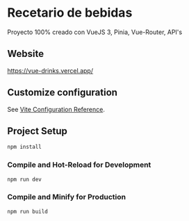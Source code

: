 # Recetario de bebidas

Proyecto 100% creado con VueJS 3, Pinia, Vue-Router, API's

## Website

https://vue-drinks.vercel.app/

## Customize configuration

See [Vite Configuration Reference](https://vitejs.dev/config/).

## Project Setup

```sh
npm install
```

### Compile and Hot-Reload for Development

```sh
npm run dev
```

### Compile and Minify for Production

```sh
npm run build
```

